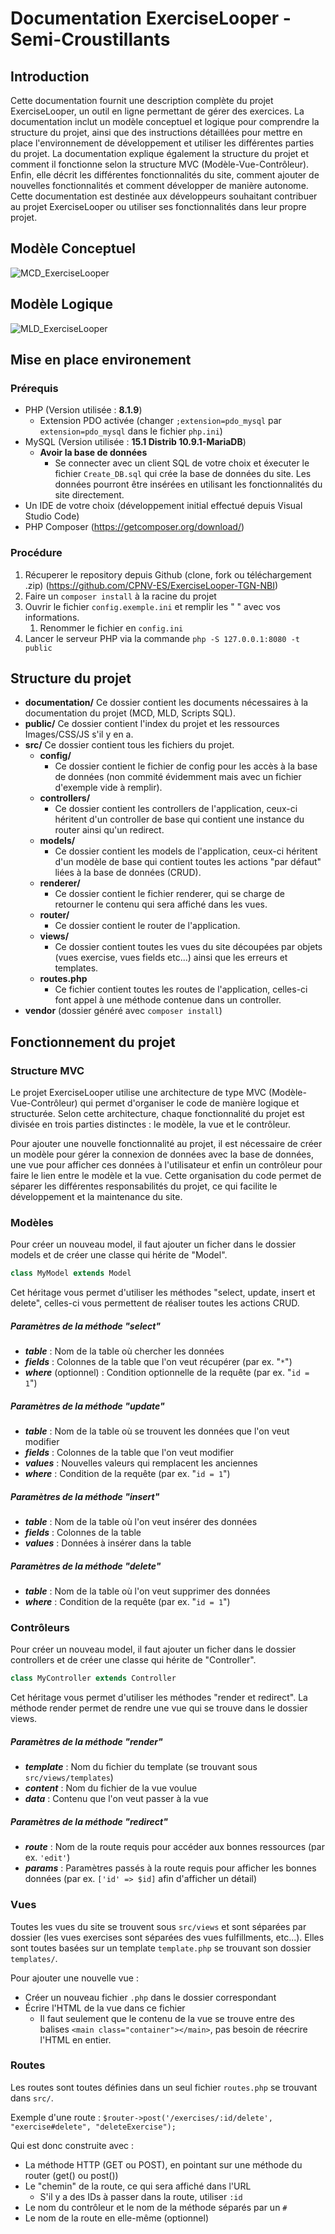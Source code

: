 # Documentation ExerciseLooper - Semi-Croustillants

## Introduction

Cette documentation fournit une description complète du projet ExerciseLooper, un outil en ligne permettant de gérer des exercices. La documentation inclut un modèle conceptuel et logique pour comprendre la structure du projet, ainsi que des instructions détaillées pour mettre en place l'environnement de développement et utiliser les différentes parties du projet. La documentation explique également la structure du projet et comment il fonctionne selon la structure MVC (Modèle-Vue-Contrôleur). Enfin, elle décrit les différentes fonctionnalités du site, comment ajouter de nouvelles fonctionnalités et comment développer de manière autonome. Cette documentation est destinée aux développeurs souhaitant contribuer au projet ExerciseLooper ou utiliser ses fonctionnalités dans leur propre projet.

## Modèle Conceptuel

![MCD_ExerciseLooper](images/MCD_ExerciseLooper.png)

## Modèle Logique

![MLD_ExerciseLooper](images/MLD_ExerciseLooper.png)

## Mise en place environement

### Prérequis

- PHP (Version utilisée : **8.1.9**)
  - Extension PDO activée (changer `;extension=pdo_mysql` par `extension=pdo_mysql` dans le fichier `php.ini`)
- MySQL (Version utilisée : **15.1 Distrib 10.9.1-MariaDB**)
  - **Avoir la base de données**
    - Se connecter avec un client SQL de votre choix et éxecuter le fichier `Create_DB.sql` qui crée la base de données du site. Les données pourront être insérées en utilisant les fonctionnalités du site directement.
- Un IDE de votre choix (développement initial effectué depuis Visual Studio Code)
- PHP Composer (https://getcomposer.org/download/)

### Procédure

1. Récuperer le repository depuis Github (clone, fork ou téléchargement .zip) (https://github.com/CPNV-ES/ExerciseLooper-TGN-NBI)
1. Faire un `composer install` à la racine du projet
1. Ouvrir le fichier `config.exemple.ini` et remplir les " " avec vos informations.
   1. Renommer le fichier en `config.ini`
1. Lancer le serveur PHP via la commande `php -S 127.0.0.1:8080 -t public`

## Structure du projet

- **documentation/**
  Ce dossier contient les documents nécessaires à la documentation du projet (MCD, MLD, Scripts SQL).
- **public/**
  Ce dossier contient l'index du projet et les ressources Images/CSS/JS s'il y en a.
- **src/**
  Ce dossier contient tous les fichiers du projet.
  - **config/**
    - Ce dossier contient le fichier de config pour les accès à la base de données (non commité évidemment mais avec un fichier d'exemple vide à remplir).
  - **controllers/**
    - Ce dossier contient les controllers de l'application, ceux-ci héritent d'un controller de base qui contient une instance du router ainsi qu'un redirect.
  - **models/**
    - Ce dossier contient les models de l'application, ceux-ci héritent d'un modèle de base qui contient toutes les actions "par défaut" liées à la base de données (CRUD).
  - **renderer/**
    - Ce dossier contient le fichier renderer, qui se charge de retourner le contenu qui sera affiché dans les vues.
  - **router/**
    - Ce dossier contient le router de l'application.
  - **views/**
    - Ce dossier contient toutes les vues du site découpées par objets (vues exercise, vues fields etc...) ainsi que les erreurs et templates.
  - **routes.php**
    - Ce fichier contient toutes les routes de l'application, celles-ci font appel à une méthode contenue dans un controller.
- **vendor** (dossier généré avec `composer install`)

## Fonctionnement du projet

### Structure MVC

Le projet ExerciseLooper utilise une architecture de type MVC (Modèle-Vue-Contrôleur) qui permet d'organiser le code de manière logique et structurée. Selon cette architecture, chaque fonctionnalité du projet est divisée en trois parties distinctes : le modèle, la vue et le contrôleur.

Pour ajouter une nouvelle fonctionnalité au projet, il est nécessaire de créer un modèle pour gérer la connexion de données avec la base de données, une vue pour afficher ces données à l'utilisateur et enfin un contrôleur pour faire le lien entre le modèle et la vue. Cette organisation du code permet de séparer les différentes responsabilités du projet, ce qui facilite le développement et la maintenance du site.

### Modèles

Pour créer un nouveau model, il faut ajouter un ficher dans le dossier models et de créer une classe qui hérite de "Model".

```php
class MyModel extends Model
```

Cet héritage vous permet d'utiliser les méthodes "select, update, insert et delete", celles-ci vous permettent de réaliser toutes les actions CRUD.

##### Paramètres de la méthode "select"

- **_table_** : Nom de la table où chercher les données
- **_fields_** : Colonnes de la table que l'on veut récupérer (par ex. "`*`")
- **_where_** (optionnel) : Condition optionnelle de la requête (par ex. "`id = 1`")

##### Paramètres de la méthode "update"

- **_table_** : Nom de la table où se trouvent les données que l'on veut modifier
- **_fields_** : Colonnes de la table que l'on veut modifier
- **_values_** : Nouvelles valeurs qui remplacent les anciennes
- **_where_** : Condition de la requête (par ex. "`id = 1`")

##### Paramètres de la méthode "insert"

- **_table_** : Nom de la table où l'on veut insérer des données
- **_fields_** : Colonnes de la table
- **_values_** : Données à insérer dans la table

##### Paramètres de la méthode "delete"

- **_table_** : Nom de la table où l'on veut supprimer des données
- **_where_** : Condition de la requête (par ex. "`id = 1`")

### Contrôleurs

Pour créer un nouveau model, il faut ajouter un ficher dans le dossier controllers et de créer une classe qui hérite de "Controller".

```php
class MyController extends Controller
```

Cet héritage vous permet d'utiliser les méthodes "render et redirect".
La méthode render permet de rendre une vue qui se trouve dans le dossier views.

##### Paramètres de la méthode "render"

- **_template_** : Nom du fichier du template (se trouvant sous `src/views/templates`)
- **_content_** : Nom du fichier de la vue voulue
- **_data_** : Contenu que l'on veut passer à la vue

##### Paramètres de la méthode "redirect"

- **_route_** : Nom de la route requis pour accéder aux bonnes ressources (par ex. `'edit'`)
- **_params_** : Paramètres passés à la route requis pour afficher les bonnes données (par ex. `['id' => $id]` afin d'afficher un détail)

### Vues

Toutes les vues du site se trouvent sous `src/views` et sont séparées par dossier (les vues exercises sont séparées des vues fulfillments, etc...).
Elles sont toutes basées sur un template `template.php` se trouvant son dossier `templates/`.

Pour ajouter une nouvelle vue :

- Créer un nouveau fichier `.php` dans le dossier correspondant
- Écrire l'HTML de la vue dans ce fichier
  - Il faut seulement que le contenu de la vue se trouve entre des balises `<main class="container"></main>`, pas besoin de réecrire l'HTML en entier.

### Routes

Les routes sont toutes définies dans un seul fichier `routes.php` se trouvant dans `src/`.

Exemple d'une route : `$router->post('/exercises/:id/delete', "exercise#delete", "deleteExercise");`

Qui est donc construite avec :

- La méthode HTTP (GET ou POST), en pointant sur une méthode du router (get() ou post())
- Le "chemin" de la route, ce qui sera affiché dans l'URL
  - S'il y a des IDs à passer dans la route, utiliser `:id`
- Le nom du contrôleur et le nom de la méthode séparés par un `#`
- Le nom de la route en elle-même (optionnel)
